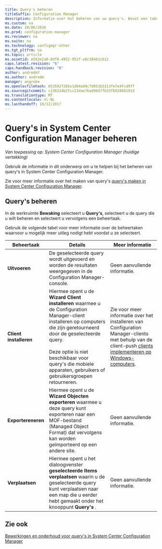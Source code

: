 ```yaml
---
title: Query's beheren
titleSuffix: Configuration Manager
description: Informatie over het beheren van uw query's. Bevat een tabel voor gedetailleerde referentie.
ms.custom: na
ms.date: 10/06/2016
ms.prod: configuration-manager
ms.reviewer: na
ms.suite: na
ms.technology: configmgr-other
ms.tgt_pltfrm: na
ms.topic: article
ms.assetid: e562e2a0-8df8-4952-952f-e8c38461c612
caps.latest.revision: "6"
caps.handback.revision: "0"
author: andredm7
ms.author: andredm
manager: angrobe
ms.openlocfilehash: 8535927281e1d84a09c7d053b5313fe7e4fcd97f
ms.sourcegitcommit: c236214b2fcc13dae7bad96d7fb33f692868191d
ms.translationtype: MT
ms.contentlocale: nl-NL
ms.lasthandoff: 10/12/2017
---
```

# <a name="how-to-manage-queries-in-system-center-configuration-manager"></a>Query's in System Center Configuration Manager beheren

*Van toepassing op: System Center Configuration Manager (huidige vertakking)*

Gebruik de informatie in dit onderwerp om u te helpen bij het beheren van query's in System Center Configuration Manager.  

 Zie voor meer informatie over het maken van query's [query's maken in System Center Configuration Manager](../../../core/servers/manage/create-queries.md).  

## <a name="how-to-manage-queries"></a>Query's beheren  
 In de werkruimte **Bewaking** selecteert u **Query's**, selecteert u de query die u wilt beheren en selecteert u vervolgens een beheertaak.  

 Gebruik de volgende tabel voor meer informatie over de beheertaken waarvoor u mogelijk meer uitleg nodigt hebt voordat u ze selecteert.  

|Beheertaak|Details|Meer informatie|  
|---------------------|-------------|----------------------|  
|**Uitvoeren**|De geselecteerde query wordt uitgevoerd en worden de resultaten weergegeven in de Configuration Manager-console.|Geen aanvullende informatie.|  
|**Client installeren**|Hiermee opent u de **Wizard Client installeren** waarmee u de Configuration Manager-client installeren op computers die zijn geretourneerd door de geselecteerde query.<br /><br /> Deze optie is niet beschikbaar voor query's die mobiele apparaten, gebruikers of gebruikersgroepen retourneren.|Zie voor meer informatie over het installeren van Configuration Manager-clients met behulp van de client-push [clients implementeren op Windows-computers](/sccm/core/clients/deploy/deploy-clients-to-windows-computers).|  
|**Exportereneren**|Hiermee opent u de **Wizard Objecten exporteren** waarmee u deze query kunt exporteren naar een MOF-bestand (Managed Object Format) dat vervolgens kan worden geïmporteerd op een andere site.|Geen aanvullende informatie.|  
|**Verplaatsen**|Hiermee opent u het dialoogvenster **geselecteerde Items verplaatsen** waarin u de geselecteerde query kunt verplaatsen naar een map die u eerder hebt gemaakt onder het knooppunt **Query's** .|Geen aanvullende informatie.|  

## <a name="see-also"></a>Zie ook  
 [Bewerkingen en onderhoud voor query's in System Center Configuration Manager](../../../core/servers/manage/operations-and-maintenance-for-queries.md)
